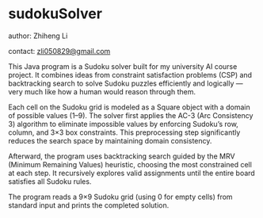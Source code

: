 # sudokuSolver

author: Zhiheng Li

contact: zli050829@gmail.com

This Java program is a Sudoku solver built for my university AI course project. It combines ideas from constraint satisfaction problems (CSP) and backtracking search to solve Sudoku puzzles efficiently and logically — very much like how a human would reason through them.

Each cell on the Sudoku grid is modeled as a Square object with a domain of possible values (1–9). The solver first applies the AC-3 (Arc Consistency 3) algorithm to eliminate impossible values by enforcing Sudoku’s row, column, and 3×3 box constraints. This preprocessing step significantly reduces the search space by maintaining domain consistency.

Afterward, the program uses backtracking search guided by the MRV (Minimum Remaining Values) heuristic, choosing the most constrained cell at each step. It recursively explores valid assignments until the entire board satisfies all Sudoku rules.

The program reads a 9×9 Sudoku grid (using 0 for empty cells) from standard input and prints the completed solution.
